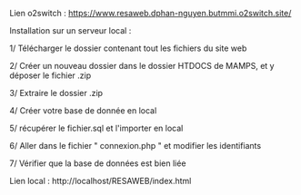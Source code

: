 Lien o2switch : https://www.resaweb.dphan-nguyen.butmmi.o2switch.site/

Installation sur un serveur local :

1/ Télécharger le dossier contenant tout les fichiers du site web

2/ Créer un nouveau dossier dans le dossier HTDOCS de MAMPS, et y déposer le fichier .zip

3/ Extraire le dossier .zip

4/ Créer votre base de donnée en local 

5/ récupérer le fichier.sql et l'importer en local

6/ Aller dans le fichier " connexion.php " et modifier les identifiants

7/ Vérifier que la base de données est bien liée

Lien local : http://localhost/RESAWEB/index.html
 